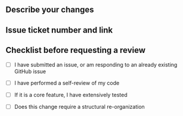 

## Describe your changes

## Issue ticket number and link

## Checklist before requesting a review
- [ ] I have submitted an issue, or am responding to an already existing GitHub issue
- [ ] I have performed a self-review of my code
- [ ] If it is a core feature, I have extensively tested
- [ ] Does this change require a structural re-organization

